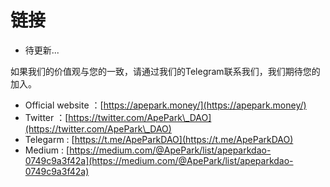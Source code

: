# 链接

* 待更新...

如果我们的价值观与您的一致，请通过我们的Telegram联系我们，我们期待您的加入。

* Official website ：[https://apepark.money/](https://apepark.money/)
* Twitter ：​[https://twitter.com/ApePark\_DAO](https://twitter.com/ApePark\_DAO)
* Telegarm : [https://t.me/ApeParkDAO](https://t.me/ApeParkDAO)
* Medium : [https://medium.com/@ApePark/list/apeparkdao-0749c9a3f42a](https://medium.com/@ApePark/list/apeparkdao-0749c9a3f42a)
